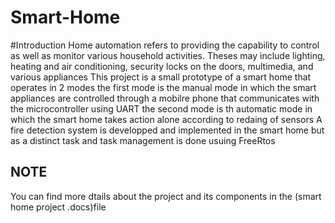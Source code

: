 # Smart-Home
#Introduction
Home automation refers to providing the capability to control as well as monitor various household activities. Theses may include lighting, heating and air conditioning, security locks on the doors, multimedia, and various appliances
This project is a small prototype of a smart home that operates in 2 modes 
the first mode is the manual mode in which the smart appliances are controlled through a mobilre phone that communicates with the microcontroller using UART
the second mode is th automatic mode in which the smart home takes action alone according to redaing of sensors
A fire detection system is developped and implemented in the smart home but as a distinct task and task management is done usuing FreeRtos
## NOTE
You can find more dtails about the project and its components in the (smart home project .docs)file
